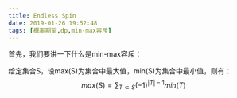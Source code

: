 ```yaml
---
title: Endless Spin
date: 2019-01-26 19:52:48
tags: [概率期望,dp,min-max容斥]
---
```


首先，我们要讲一下什么是min-max容斥：

给定集合S，设max(S)为集合中最大值，min(S)为集合中最小值，则有：
$$
max(S)=\sum_{T \subset S}(-1)^{|T|-1}min(T)
$$


